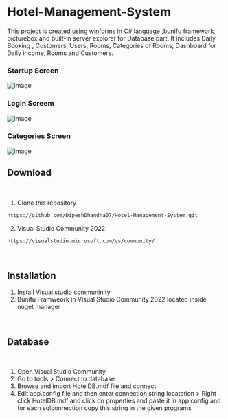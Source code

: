 # Hotel-Management-System
This project is created using winforms in C# language ,bunifu framework, picturebox and built-in server explorer for Database part. It includes Daily Booking , Customers, Users, Rooms, Categories of Rooms, Dashboard for Daily income, Rooms and Customers.
<br>


### Startup Screen
![image](https://github.com/DipeshDhandha07/Hotel-Management-System/assets/55910147/8f630366-691f-4064-8af3-31877f0524fd) 
### Login Screem
![image](https://github.com/DipeshDhandha07/Hotel-Management-System/assets/55910147/cd7109d2-ee4a-4f81-91aa-96db72835a78)
### Categories Screen
![image](https://github.com/DipeshDhandha07/Hotel-Management-System/assets/55910147/cd95486c-8968-47ef-8bdc-1d1c5d399634)


## Download
<br>

1. Clone this repository

```html
https://github.com/DipeshDhandha07/Hotel-Management-System.git
```

2. Visual Studio Community 2022
```html
https://visualstudio.microsoft.com/vs/community/
```
<br>

## Installation
1. Install Visual studio communinity
2. Bunifu Framweork in Visual Studio Community 2022 located inside nuget manager 
<br>

## Database
<br>

1. Open Visual Studio Community
2. Go to tools > Connect to database
3. Browse and import HotelDB.mdf file and connect
4. Edit app.config file and then enter connection string locatation > Right click HotelDB.mdf and click on properties and paste it in app config and for each sqlconnection copy this string in the given programs
